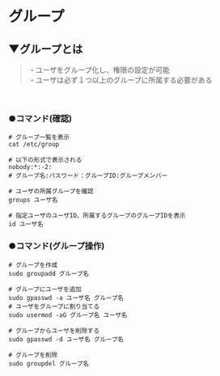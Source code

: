 # グループ

## ▼グループとは
>・ユーザをグループ化し、権限の設定が可能<br>
>・ユーザは必ず１つ以上のグループに所属する必要がある<br>
<br>

### ●コマンド(確認)
```shell
# グループ一覧を表示
cat /etc/group

# 以下の形式で表示される
nobody:*:-2:
# グループ名:パスワード：グループID:グループメンバー

# ユーザの所属グループを確認
groups ユーザ名

# 指定ユーザのユーザID、所属するグループのグループIDを表示
id ユーザ名
```


### ●コマンド(グループ操作)
```shell
# グループを作成
sudo groupadd グループ名

# グループにユーザを追加
sudo gpasswd -a ユーザ名 グループ名
# ユーザをグループに割り当てる
sudo usermod -aG グループ名 ユーザ名

# グループからユーザを削除する
sudo gpasswd -d ユーザ名 グループ名

# グループを削除
sudo groupdel グループ名
```

